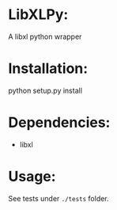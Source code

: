 # LibXLPy:
A libxl python wrapper

# Installation:
python setup.py install

# Dependencies:
* libxl

# Usage:
See tests under `./tests` folder.
